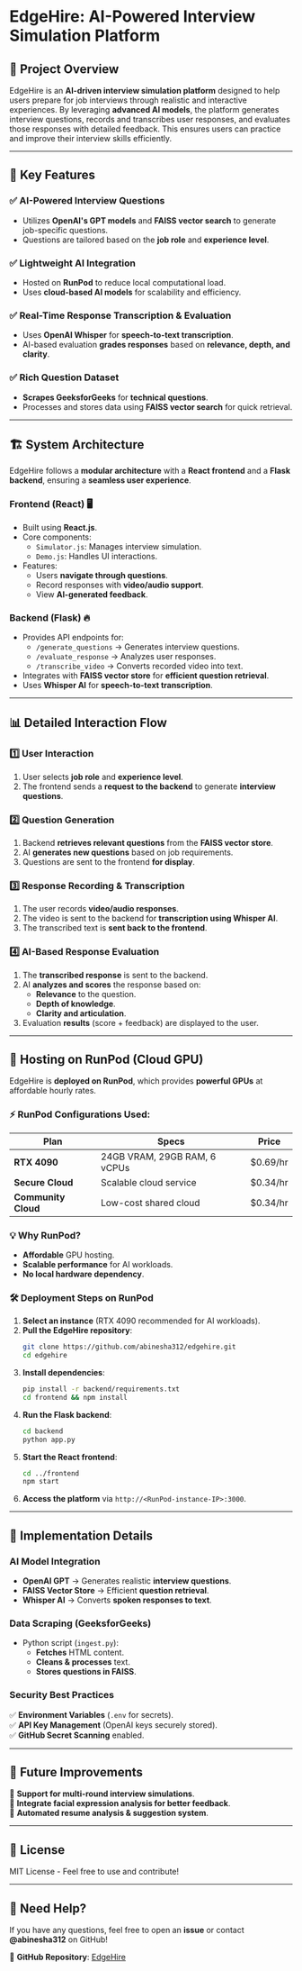 # EdgeHire: AI-Powered Interview Simulation Platform

## 🚀 Project Overview

EdgeHire is an **AI-driven interview simulation platform** designed to help users prepare for job interviews through realistic and interactive experiences. By leveraging **advanced AI models**, the platform generates interview questions, records and transcribes user responses, and evaluates those responses with detailed feedback. This ensures users can practice and improve their interview skills efficiently.

---

## 🌟 Key Features

### ✅ AI-Powered Interview Questions

- Utilizes **OpenAI's GPT models** and **FAISS vector search** to generate job-specific questions.
- Questions are tailored based on the **job role** and **experience level**.

### ✅ Lightweight AI Integration

- Hosted on **RunPod** to reduce local computational load.
- Uses **cloud-based AI models** for scalability and efficiency.

### ✅ Real-Time Response Transcription & Evaluation

- Uses **OpenAI Whisper** for **speech-to-text transcription**.
- AI-based evaluation **grades responses** based on **relevance, depth, and clarity**.

### ✅ Rich Question Dataset

- **Scrapes GeeksforGeeks** for **technical questions**.
- Processes and stores data using **FAISS vector search** for quick retrieval.

---

## 🏗️ System Architecture

EdgeHire follows a **modular architecture** with a **React frontend** and a **Flask backend**, ensuring a **seamless user experience**.

### **Frontend (React) 🖥️**

- Built using **React.js**.
- Core components:
  - `Simulator.js`: Manages interview simulation.
  - `Demo.js`: Handles UI interactions.
- Features:
  - Users **navigate through questions**.
  - Record responses with **video/audio support**.
  - View **AI-generated feedback**.

### **Backend (Flask) 🔥**

- Provides API endpoints for:
  - `/generate_questions` → Generates interview questions.
  - `/evaluate_response` → Analyzes user responses.
  - `/transcribe_video` → Converts recorded video into text.
- Integrates with **FAISS vector store** for **efficient question retrieval**.
- Uses **Whisper AI** for **speech-to-text transcription**.

---

## 📊 Detailed Interaction Flow

### **1️⃣ User Interaction**

1. User selects **job role** and **experience level**.
2. The frontend sends a **request to the backend** to generate **interview questions**.

### **2️⃣ Question Generation**

1. Backend **retrieves relevant questions** from the **FAISS vector store**.
2. AI **generates new questions** based on job requirements.
3. Questions are sent to the frontend **for display**.

### **3️⃣ Response Recording & Transcription**

1. The user records **video/audio responses**.
2. The video is sent to the backend for **transcription using Whisper AI**.
3. The transcribed text is **sent back to the frontend**.

### **4️⃣ AI-Based Response Evaluation**

1. The **transcribed response** is sent to the backend.
2. AI **analyzes and scores** the response based on:
   - **Relevance** to the question.
   - **Depth of knowledge**.
   - **Clarity and articulation**.
3. Evaluation **results** (score + feedback) are displayed to the user.

---

## 🚀 Hosting on RunPod (Cloud GPU)

EdgeHire is **deployed on RunPod**, which provides **powerful GPUs** at affordable hourly rates.

### **⚡ RunPod Configurations Used:**

| Plan                | Specs                        | Price    |
| ------------------- | ---------------------------- | -------- |
| **RTX 4090**        | 24GB VRAM, 29GB RAM, 6 vCPUs | $0.69/hr |
| **Secure Cloud**    | Scalable cloud service       | $0.34/hr |
| **Community Cloud** | Low-cost shared cloud        | $0.34/hr |

### **💡 Why RunPod?**

- **Affordable** GPU hosting.
- **Scalable performance** for AI workloads.
- **No local hardware dependency**.

### **🛠️ Deployment Steps on RunPod**

1. **Select an instance** (RTX 4090 recommended for AI workloads).
2. **Pull the EdgeHire repository**:
   ```bash
   git clone https://github.com/abinesha312/edgehire.git
   cd edgehire
   ```
3. **Install dependencies**:
   ```bash
   pip install -r backend/requirements.txt
   cd frontend && npm install
   ```
4. **Run the Flask backend**:
   ```bash
   cd backend
   python app.py
   ```
5. **Start the React frontend**:
   ```bash
   cd ../frontend
   npm start
   ```
6. **Access the platform** via `http://<RunPod-instance-IP>:3000`.

---

## 🔧 Implementation Details

### **AI Model Integration**

- **OpenAI GPT** → Generates realistic **interview questions**.
- **FAISS Vector Store** → Efficient **question retrieval**.
- **Whisper AI** → Converts **spoken responses to text**.

### **Data Scraping (GeeksforGeeks)**

- Python script (`ingest.py`):
  - **Fetches** HTML content.
  - **Cleans & processes** text.
  - **Stores questions in FAISS**.

### **Security Best Practices**

✅ **Environment Variables** (`.env` for secrets).  
✅ **API Key Management** (OpenAI keys securely stored).  
✅ **GitHub Secret Scanning** enabled.

---

## 🎯 Future Improvements

🔹 **Support for multi-round interview simulations**.  
🔹 **Integrate facial expression analysis for better feedback**.  
🔹 **Automated resume analysis & suggestion system**.

---

## 📜 License

MIT License - Feel free to use and contribute!

---

## 💬 Need Help?

If you have any questions, feel free to open an **issue** or contact **@abinesha312** on GitHub!

🔗 **GitHub Repository**: [EdgeHire](https://github.com/abinesha312/edgehire)

